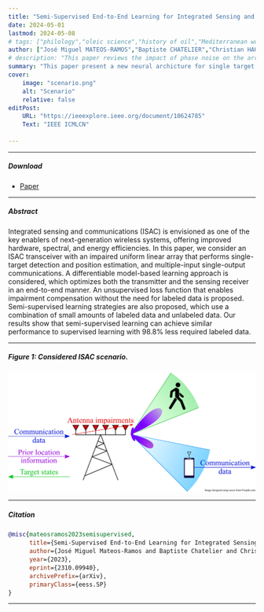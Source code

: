```yaml
---
title: "Semi-Supervised End-to-End Learning for Integrated Sensing and Communications" 
date: 2024-05-01
lastmod: 2024-05-08
# tags: ["philology","oleic science","history of oil","Mediterranean world"]
author: ["José Miguel MATEOS-RAMOS","Baptiste CHATELIER","Christian HAGER","Musa FURKAN KESKIN","Luc LE MAGOAROU","Henk WYMEERSCH"]
# description: "This paper reviews the impact of phase noise on the array factor. Published in IEEE WCNC 2023" 
summary: "This paper present a new neural archicture for single target Integrated Sensing and Communications with limited labeled data. Published in IEEE ICMLCN 2024." 
cover:
    image: "scenario.png"
    alt: "Scenario"
    relative: false
editPost:
    URL: "https://ieeexplore.ieee.org/document/10624785"
    Text: "IEEE ICMLCN"

---
```


---

##### Download

+ [Paper](https://arxiv.org/pdf/2310.09940)
<!-- + [Slides](slides.pdf) -->

---

##### Abstract

Integrated sensing and communications (ISAC) is envisioned as one of the key enablers of next-generation wireless systems, offering improved hardware, spectral, and energy efficiencies. In this paper, we consider an ISAC transceiver with an impaired uniform linear array that performs single-target detection and position estimation, and multiple-input single-output communications. A differentiable model-based learning approach is considered, which optimizes both the transmitter and the sensing receiver in an end-to-end manner. An unsupervised loss function that enables impairment compensation without the need for labeled data is proposed. Semi-supervised learning strategies are also proposed, which use a combination of small amounts of labeled data and unlabeled data. Our results show that semi-supervised learning can achieve similar performance to supervised learning with 98.8% less required labeled data.

---

##### Figure 1: Considered ISAC scenario.

![](scenario.png)

---

##### Citation

```BibTeX
@misc{mateosramos2023semisupervised,
      title={Semi-Supervised End-to-End Learning for Integrated Sensing and Communications}, 
      author={José Miguel Mateos-Ramos and Baptiste Chatelier and Christian Häger and Musa Furkan Keskin and Luc Le Magoarou and Henk Wymeersch},
      year={2023},
      eprint={2310.09940},
      archivePrefix={arXiv},
      primaryClass={eess.SP}
}
```

---